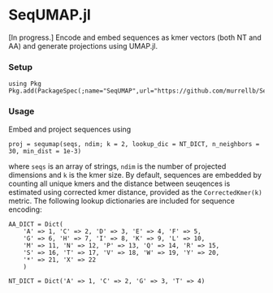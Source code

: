 # SeqUMAP.jl

[In progress.] Encode and embed sequences as kmer vectors (both NT and AA) and generate projections using UMAP.jl.

### Setup

```
using Pkg
Pkg.add(PackageSpec(;name="SeqUMAP",url="https://github.com/murrellb/SeqUMAP.jl.git"))
```

### Usage

Embed and project sequences using

```
proj = sequmap(seqs, ndim; k = 2, lookup_dic = NT_DICT, n_neighbors = 30, min_dist = 1e-3)
```

where `seqs` is an array of strings, `ndim` is the number of projected dimensions and `k` is the kmer size. By default, sequences are embedded by counting all unique kmers and the distance between seuqences is estimated using corrected kmer distance, provided as the `CorrectedKmer(k)` metric. The following lookup dictionaries are included for sequence encoding:

```
AA_DICT = Dict(
    'A' => 1, 'C' => 2, 'D' => 3, 'E' => 4, 'F' => 5, 
    'G' => 6, 'H' => 7, 'I' => 8, 'K' => 9, 'L' => 10, 
    'M' => 11, 'N' => 12, 'P' => 13, 'Q' => 14, 'R' => 15, 
    'S' => 16, 'T' => 17, 'V' => 18, 'W' => 19, 'Y' => 20, 
    '*' => 21, 'X' => 22
    )

NT_DICT = Dict('A' => 1, 'C' => 2, 'G' => 3, 'T' => 4)
```